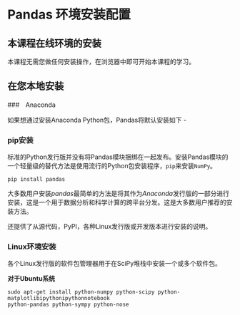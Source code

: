 # Pandas 环境安装配置

## 本课程在线环境的安装

本课程无需您做任何安装操作，在浏览器中即可开始本课程的学习。

## 在您本地安装

###　Anaconda

如果想通过安装Anaconda Python包，Pandas将默认安装如下 -

### pip安装

标准的Python发行版并没有将Pandas模块捆绑在一起发布。安装Pandas模块的一个轻量级的替代方法是使用流行的Python包安装程序，`pip`来安装`NumPy`。

```
pip install pandas
```

大多数用户安装*pandas*最简单的方法是将其作为*Anaconda*发行版的一部分进行安装，这是一个用于数据分析和科学计算的跨平台分发。这是大多数用户推荐的安装方法。

还提供了从源代码，PyPI，各种Linux发行版或开发版本进行安装的说明。

### Linux环境安装

各个Linux发行版的软件包管理器用于在SciPy堆栈中安装一个或多个软件包。

**对于Ubuntu系统**

```
sudo apt-get install python-numpy python-scipy python-matplotlibipythonipythonnotebook
python-pandas python-sympy python-nose
```

